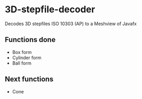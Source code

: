 # 3D-stepfile-decoder
Decodes 3D stepfiles ISO 10303 (AP) to a Meshview of Javafx

## Functions done 
- Box form 
- Cylinder form
- Ball form

## Next functions 
- Cone
